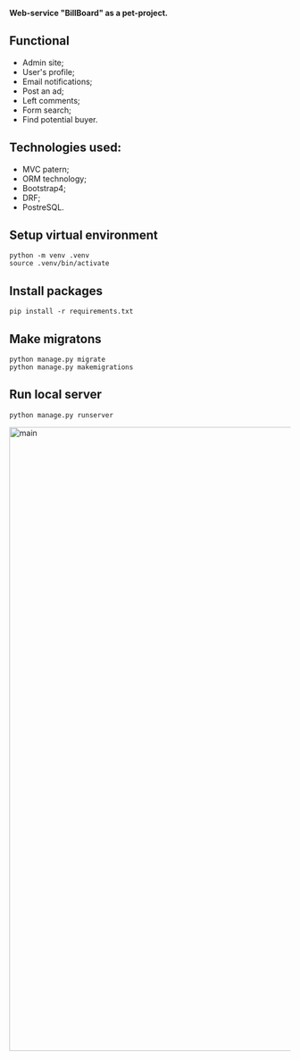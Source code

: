 __Web-service "BillBoard" as a pet-project.__

## Functional
- Admin site;
- User's profile;
- Email notifications;
- Post an ad;
- Left comments;
- Form search;
- Find potential buyer.

## Technologies used:
- MVC patern;
- ORM technology;
- Bootstrap4;
- DRF;
- PostreSQL.

## Setup virtual environment
```
python -m venv .venv
source .venv/bin/activate
```
## Install packages
```
pip install -r requirements.txt
```
## Make migratons
```
python manage.py migrate
python manage.py makemigrations
```

## Run local server
```
python manage.py runserver
```

<img width="1117" alt="main" src="https://user-images.githubusercontent.com/100959752/214544978-5dfb922c-8dac-4bfb-a096-fa2490cacc1c.png">
